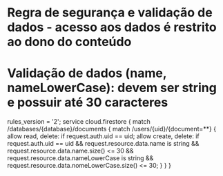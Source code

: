 # Regra de segurança e validação de dados - acesso aos dados é restrito ao dono do conteúdo
# Validação de dados (name, nameLowerCase): devem ser string e possuir até 30 caracteres
rules_version = '2';
service cloud.firestore {
  match /databases/{database}/documents {
    match /users/{uid}/{document=**} {
      allow read, delete: if request.auth.uid == uid;
      allow create, delete: if request.auth.uid == uid
      	&& request.resource.data.name is string
        && request.resource.data.name.size() <= 30
        && request.resource.data.nameLowerCase is string
        && request.resource.data.nomeLowerCase.size() <= 30;
    }
  }
}